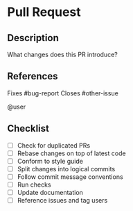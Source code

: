 Pull Request
============


Description
-----------

What changes does this PR introduce?


References
----------

Fixes #bug-report
Closes #other-issue

@user


Checklist
---------

- [ ] Check for duplicated PRs
- [ ] Rebase changes on top of latest code
- [ ] Conform to style guide
- [ ] Split changes into logical commits
- [ ] Follow commit message conventions
- [ ] Run checks
- [ ] Update documentation
- [ ] Reference issues and tag users
